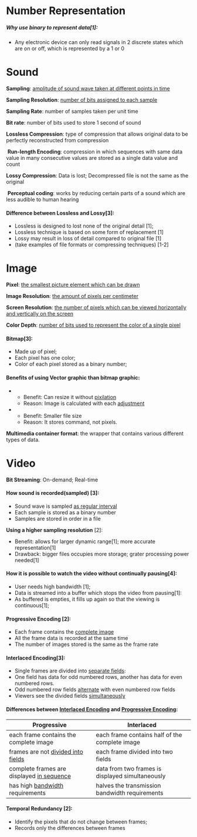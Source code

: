 # Number Representation

##### Why use binary to represent data\[1\]:

- Any electronic device can only read signals in 2 discrete states which are on or off, which is represented by a 1 or 0

# Sound

**Sampling**: <u>amplitude of sound wave taken at different points in time</u>

**Sampling Resolution**: <u>number of bits assigned to each sample</u>

**Sampling Rate**: number of samples taken per unit time

**Bit rate**: number of bits used to store 1 second of sound

**Lossless Compression**: type of compression that allows original data to be perfectly reconstructed from compression

​    **Run-length Encoding**: compression in which sequences with same data value in many consecutive values are stored as a single data value and count

**Lossy Compression**: Data is lost; Decompressed file is not the same as the original

​    **Perceptual coding**: works by reducing certain parts of a sound which are less audible to human hearing

#### Difference between Lossless and Lossy\[3\]:

- Lossless is designed to lost none of the original detail \[1\];
- Lossless technique is based on some form of replacement \[1\]
- Lossy may result in loss of detail compared to original file \[1\]
- (take examples of file formats or compressing techniques) \[1-2\]

# Image

**Pixel**: <u>the smallest picture element which can be drawn</u>

**Image Resolution**: <u>the amount of pixels per centimeter</u>

**Screen Resolution**: <u>the number of pixels which can be viewed horizontally and vertically on the screen</u>

**Color Depth**: <u>number of bits used to represent the color of a single pixel</u>

#### Bitmap\[3\]:

- Made up of pixel;
- Each pixel has one color;
- Color of each pixel stored as a binary number;

#### Benefits of using Vector graphic than bitmap graphic:

- - Benefit: Can resize it without <u>pixilation</u>  
  - Reason: Image is calculated with each <u>adjustment</u>

- - Benefit: Smaller file size  
  - Reason: It stores command, not pixels.

**Multimedia container format**: the wrapper that contains various different types of data.



# Video

**Bit Streaming**: On-demand; Real-time

#### How sound is recorded(sampled) \[3\]:

- Sound wave is sampled <u>as regular interval</u>
- Each sample is stored as a binary number
- Samples are stored in order in a file

**Using a higher sampling resolution** \[2\]:

- Benefit: allows for larger dynamic range\[1\]; more accurate representation\[1\]
- Drawback: bigger files occupies more storage; grater processing power needed\[1\]

#### How it is possible to watch the video without continually pausing\[4\]:

- User needs high bandwidth \[1\];
- Data is streamed into a buffer which stops the video from pausing\[1\]:
- As buffered is empties, it fills up again so that the viewing is continuous\[1\];

#### Progressive Encoding \[2\]:

- Each frame contains the <u>complete image</u>
- All the frame data is recorded at the same time
- The number of images stored is the same as the frame rate

#### Interlaced Encoding\[3\]:

- Single frames are divided into <u>separate fields</u>:
- One field has data for odd numbered rows, another has data for even numbered rows.
- Odd numbered row fields <u>alternate</u> with even numbered row fields
- Viewers see the divided fields <u>simultaneously</u>

#### Differences between <u>Interlaced Encoding</u> and <u>Progressive Encoding</u>:

| Progressive                                      | Interlaced                                       |
| ------------------------------------------------ | ------------------------------------------------ |
| each frame contains the complete image           | each frame contains half of the complete image   |
| frames are not <u>divided into fields</u>        | each frame divided into two fields               |
| complete frames are displayed <u>in sequence</u> | data from two frames is displayed simultaneously |
| has high <u>bandwidth</u> requirements           | halves the transmission bandwidth requirements   |

#### Temporal Redundancy \[2\]:

- Identify the pixels that do not change between frames;
- Records only the differences between frames
